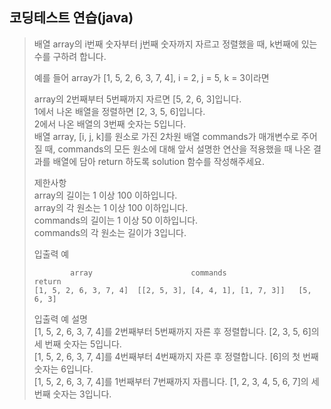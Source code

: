 ## 코딩테스트 연습(java)
>배열 array의 i번째 숫자부터 j번째 숫자까지 자르고 정렬했을 때, k번째에 있는 수를 구하려 합니다.
>
>예를 들어 array가 [1, 5, 2, 6, 3, 7, 4], i = 2, j = 5, k = 3이라면
>
>array의 2번째부터 5번째까지 자르면 [5, 2, 6, 3]입니다.   
>1에서 나온 배열을 정렬하면 [2, 3, 5, 6]입니다.   
>2에서 나온 배열의 3번째 숫자는 5입니다.   
>배열 array, [i, j, k]를 원소로 가진 2차원 배열 commands가 매개변수로 주어질 때, commands의 모든 원소에 대해 앞서 설명한 연산을 적용했을 때 나온 결과를 배열에 담아 return 하도록 solution 함수를 작성해주세요.   
>
>제한사항   
>array의 길이는 1 이상 100 이하입니다.   
>array의 각 원소는 1 이상 100 이하입니다.   
>commands의 길이는 1 이상 50 이하입니다.   
>commands의 각 원소는 길이가 3입니다.   
>
>입출력 예
> <pre><code>        array	                    commands	                 return   
>[1, 5, 2, 6, 3, 7, 4]	[[2, 5, 3], [4, 4, 1], [1, 7, 3]]	[5, 6, 3]   
> </code></pre> 
>입출력 예 설명   
>[1, 5, 2, 6, 3, 7, 4]를 2번째부터 5번째까지 자른 후 정렬합니다. [2, 3, 5, 6]의 세 번째 숫자는 5입니다.   
>[1, 5, 2, 6, 3, 7, 4]를 4번째부터 4번째까지 자른 후 정렬합니다. [6]의 첫 번째 숫자는 6입니다.   
>[1, 5, 2, 6, 3, 7, 4]를 1번째부터 7번째까지 자릅니다. [1, 2, 3, 4, 5, 6, 7]의 세 번째 숫자는 3입니다.   
